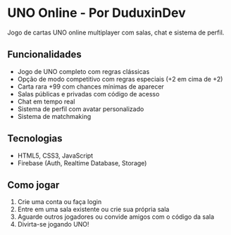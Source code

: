 # UNO Online - Por DuduxinDev

Jogo de cartas UNO online multiplayer com salas, chat e sistema de perfil.

## Funcionalidades

- Jogo de UNO completo com regras clássicas
- Opção de modo competitivo com regras especiais (+2 em cima de +2)
- Carta rara +99 com chances mínimas de aparecer
- Salas públicas e privadas com código de acesso
- Chat em tempo real
- Sistema de perfil com avatar personalizado
- Sistema de matchmaking

## Tecnologias

- HTML5, CSS3, JavaScript
- Firebase (Auth, Realtime Database, Storage)

## Como jogar

1. Crie uma conta ou faça login
2. Entre em uma sala existente ou crie sua própria sala
3. Aguarde outros jogadores ou convide amigos com o código da sala
4. Divirta-se jogando UNO!